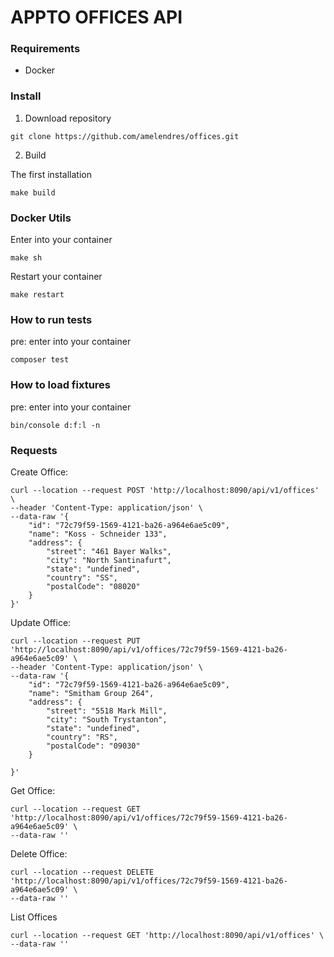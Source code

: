 # APPTO OFFICES API

### Requirements
- Docker

### Install

1. Download repository
```
git clone https://github.com/amelendres/offices.git
```

2. Build

The first installation
```
make build
```

### Docker Utils

Enter into your container
```
make sh
```

Restart your container
```
make restart
```

### How to run tests
pre: enter into your container
```
composer test
```

### How to load fixtures
pre: enter into your container
```
bin/console d:f:l -n
```

### Requests

Create Office:

```
curl --location --request POST 'http://localhost:8090/api/v1/offices' \
--header 'Content-Type: application/json' \
--data-raw '{
    "id": "72c79f59-1569-4121-ba26-a964e6ae5c09",
    "name": "Koss - Schneider 133",
    "address": {
        "street": "461 Bayer Walks",
        "city": "North Santinafurt",
        "state": "undefined",
        "country": "SS",
        "postalCode": "08020"
    }
}'
```

Update Office:
```
curl --location --request PUT 'http://localhost:8090/api/v1/offices/72c79f59-1569-4121-ba26-a964e6ae5c09' \
--header 'Content-Type: application/json' \
--data-raw '{
    "id": "72c79f59-1569-4121-ba26-a964e6ae5c09",
    "name": "Smitham Group 264",
    "address": {
        "street": "5518 Mark Mill",
        "city": "South Trystanton",
        "state": "undefined",
        "country": "RS",
        "postalCode": "09030"
    }

}'
```

Get Office:
```
curl --location --request GET 'http://localhost:8090/api/v1/offices/72c79f59-1569-4121-ba26-a964e6ae5c09' \
--data-raw ''
```

Delete Office:
```
curl --location --request DELETE 'http://localhost:8090/api/v1/offices/72c79f59-1569-4121-ba26-a964e6ae5c09' \
--data-raw ''
```

List Offices
```
curl --location --request GET 'http://localhost:8090/api/v1/offices' \
--data-raw ''
```
